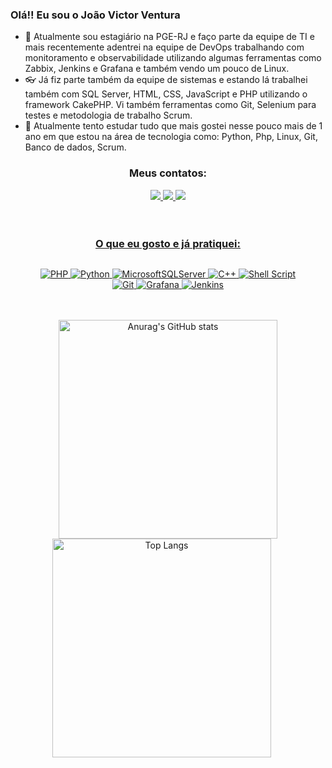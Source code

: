 ### Olá!! Eu sou o João Victor Ventura

- 🔭 Atualmente sou estagiário na PGE-RJ e faço parte da equipe de TI e mais recentemente adentrei na equipe de DevOps trabalhando com monitoramento e observabilidade utilizando algumas ferramentas como Zabbix, Jenkins e Grafana e também vendo um pouco de Linux.
- 👓 Já fiz parte também da equipe de sistemas e estando lá trabalhei também com SQL Server, HTML, CSS, JavaScript e PHP utilizando o framework CakePHP. Vi também ferramentas como Git, Selenium para testes e metodologia de trabalho Scrum.
- 🌱 Atualmente tento estudar tudo que mais gostei nesse pouco mais de 1 ano em que estou na área de tecnologia como: Python, Php, Linux, Git, Banco de dados, Scrum.
<h3 align="center">Meus contatos:</h3>
<img>
<div align="center">  
<a href="https://www.linkedin.com/in/joaoventura97" target="_blank"><img src="https://img.shields.io/badge/linkedin-%230077B5.svg?style=for-the-badge&logo=linkedin&logoColor=white"</a>
<a href="https://www.instagram.com/jvvmendes" target="_blank"><img src="https://img.shields.io/badge/Instagram-%23E4405F.svg?style=for-the-badge&logo=Instagram&logoColor=white"</a>
<a href="mailto:joaoventura97@outlook.com" target="_blank"><img src="https://img.shields.io/badge/Microsoft_Outlook-0078D4?style=for-the-badge&logo=microsoft-outlook&logoColor=white"</a>
</div>
<br><br>
  
<h3 align="center">O que eu gosto e já pratiquei:</h3>
<img>
<div align="center">

![PHP](https://img.shields.io/badge/php-%23777BB4.svg?style=for-the-badge&logo=php&logoColor=white)
![Python](https://img.shields.io/badge/python-3670A0?style=for-the-badge&logo=python&logoColor=ffdd54)
![MicrosoftSQLServer](https://img.shields.io/badge/Microsoft%20SQL%20Server-CC2927?style=for-the-badge&logo=microsoft%20sql%20server&logoColor=white)
![C++](https://img.shields.io/badge/c++-%2300599C.svg?style=for-the-badge&logo=c%2B%2B&logoColor=white)
![Shell Script](https://img.shields.io/badge/shell_script-%23121011.svg?style=for-the-badge&logo=gnu-bash&logoColor=white)<br>
![Git](https://img.shields.io/badge/git-%23F05033.svg?style=for-the-badge&logo=git&logoColor=white)
![Grafana](https://img.shields.io/badge/grafana-%23F46800.svg?style=for-the-badge&logo=grafana&logoColor=white)
![Jenkins](https://img.shields.io/badge/jenkins-%232C5263.svg?style=for-the-badge&logo=jenkins&logoColor=white)



</div>
<br><br>

<div align="center">
  <img src="https://github-readme-stats.vercel.app/api?username=venturaj97&show_icons=true&theme=cobalt" alt="Anurag's GitHub stats" width="350" style="display: inline-block;" />
  <img src="https://github-readme-stats.vercel.app/api/top-langs/?username=venturaj97&layout=compact&theme=cobalt&langs" alt="Top Langs" width="350" style="display: inline-block; margin-right: 20px;" />
  
  </div>
<br/>
</p>
</div>
</div>

